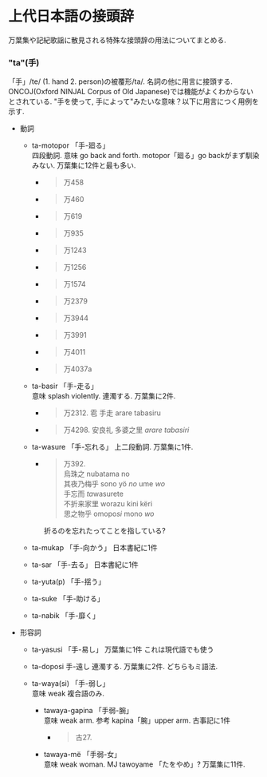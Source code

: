 # 上代日本語の接頭辞
万葉集や記紀歌謡に散見される特殊な接頭辞の用法についてまとめる. 

### "ta"(手)


「手」/te/ (1. hand 2. person)の被覆形/ta/. 名詞の他に用言に接頭する. ONCOJ(Oxford NINJAL Corpus of Old Japanese)では機能がよくわからないとされている. "手を使って, 手によって"みたいな意味？以下に用言につく用例を示す. 

- 動詞
  * ta-motopor 「手-廻る」 <br> 四段動詞. 意味 go back and forth. motopor「廻る」go backがまず馴染みない.  万葉集に12件と最も多い. 

    * >万458
    * >万460
    * >万619
    * >万935
    * >万1243
    * >万1256
    * >万1574
    * >万2379
    * >万3944
    * >万3991
    * >万4011
    * >万4037a




  * ta-basir 「手-走る」<br>意味 splash violently. 連濁する. 万葉集に2件. 
    * >万2312.    雹 手走 arare tabasiru  
    * >万4298.    安良礼 多婆之里 _arare tabasiri_

  * ta-wasure 「手-忘れる」
上二段動詞. 万葉集に1件. 
    * >万392.   
      >烏珠之 nubatama no  
      >其夜乃梅乎 sono yö _no_ ume _wo_  
      >手忘而 *ta*wasurete  
      >不折来家里 worazu kini këri  
      >思之物乎 omopo*si* mono  _wo_  

      折るのを忘れたってことを指している?
    

     
    

  * ta-mukap 「手-向かう」
日本書紀に1件

  * ta-sar 「手-去る」
日本書紀に1件

  * ta-yuta(p) 「手-揺う」 

  * ta-suke 「手-助ける」

  * ta-nabik  「手-靡く」

* 形容詞
  * ta-yasusi 「手-易し」
万葉集に1件
これは現代語でも使う


  * ta-doposi 手-遠し
連濁する. 万葉集に2件. どちらもミ語法. 


  * ta-waya(si) 「手-弱し」<br> 意味 weak 複合語のみ. 
    * tawaya-gapina 「手弱-腕」<br> 意味 weak arm. 参考 kapina「腕」upper arm. 古事記に1件
      * >古27.
    * tawaya-më 「手弱-女」<br> 意味 weak woman. MJ tawoyame 「たをやめ」? 万葉集に11件. 









